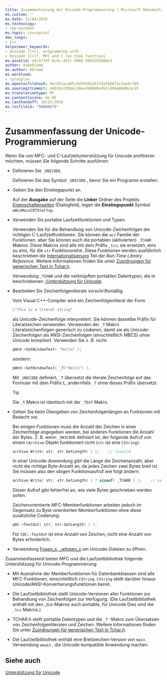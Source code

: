 ```yaml
---
title: Zusammenfassung der Unicode-Programmierung | Microsoft-Dokumentation
ms.custom: ''
ms.date: 11/04/2016
ms.technology:
- cpp-windows
ms.topic: conceptual
dev_langs:
- C++
helpviewer_keywords:
- Unicode [C++], programming with
- Unicode [C++], MFC and C run-time functions
ms.assetid: a4c9770f-6c9c-447c-996b-980920288bed
author: mikeblome
ms.author: mblome
ms.workload:
- cplusplus
ms.openlocfilehash: 9ac931aca05c9df6d5b201fdafb8872c1ee9c789
ms.sourcegitcommit: a9dcbcc85b4c28eed280d8e451c494a00d8c4c25
ms.translationtype: MT
ms.contentlocale: de-DE
ms.lasthandoff: 10/25/2018
ms.locfileid: "50080675"
---
```

# <a name="unicode-programming-summary"></a>Zusammenfassung der Unicode-Programmierung

Wenn Sie von MFC- und C-Laufzeitunterstützung für Unicode profitieren möchten, müssen Sie folgende Schritte ausführen:

- Definieren Sie `_UNICODE`.

   Definieren Sie das Symbol `_UNICODE` , bevor Sie ein Programm erstellen.

- Geben Sie den Einstiegspunkt an.

   Auf der **Ausgabe** auf der Seite die **Linker** Ordner des Projekts [Eigenschaftenseiten](../ide/property-pages-visual-cpp.md) (Dialogfeld), legen die **Einstiegspunkt** Symbol `wWinMainCRTStartup`.

- Verwenden Sie portable Laufzeitfunktionen und Typen.

   Verwenden Sie für die Behandlung von Unicode-Zeichenfolgen die richtigen C-Laufzeitfunktionen. Sie können die `wcs` Familie der Funktionen, aber Sie können auch die portablen (aktivierten) `_TCHAR` Makros. Diese Makros sind alle mit dem Präfix `_tcs`; sie ersetzen, eins zu eins, für die `str` Funktionsreihe. Diese Funktionen werden ausführlich beschrieben die [Internationalisierung](../c-runtime-library/internationalization.md) Teil der *Run-Time Library Reference*. Weitere Informationen finden Sie unter [Zuordnungen für generischen Text in Tchar.h](../text/generic-text-mappings-in-tchar-h.md).

   Verwendung `_TCHAR` und die verknüpften portablen Datentypen, die in beschriebenen [-Unterstützung für Unicode](../text/support-for-unicode.md).

- Bearbeiten Sie Zeichenfolgenliterale vorschriftsmäßig.

   Vom Visual C++-Compiler wird ein Zeichenfolgenliteral der Form

    ```cpp
    L"this is a literal string"
    ```

   als Unicode-Zeichenfolge interpretiert. Sie können dasselbe Präfix für Literalzeichen verwenden. Verwenden der `_T` Makro Literalzeichenfolgen generisch zu codieren, damit sie als Unicode-Zeichenfolgen als ANSI-Zeichenfolgen (einschließlich MBCS) ohne Unicode kompiliert. Verwenden Sie z. B. nicht:

    ```cpp
    pWnd->SetWindowText( "Hello" );
    ```

   sondern:

    ```cpp
    pWnd->SetWindowText( _T("Hello") );
    ```

   Mit `_UNICODE` definiert, `_T` übersetzt die literale Zeichenfolge auf das Formular mit dem Präfix L, andernfalls `_T` ohne dieses Präfix übersetzt.

    > [!TIP]
    >  Die `_T` Makro ist identisch mit der `_TEXT` Makro.

- Gehen Sie beim Übergeben von Zeichenfolgenlängen an Funktionen mit Bedacht vor.

   Bei einigen Funktionen muss die Anzahl der Zeichen in einer Zeichenfolge angegeben werden, bei anderen Funktionen die Anzahl der Bytes. Z. B. wenn `_UNICODE` definiert ist, der folgende Aufruf von einem `CArchive` Objekt funktioniert nicht (`str` ist eine `CString`):

    ```cpp
    archive.Write( str, str.GetLength( ) );    // invalid
    ```

   In einer Unicode-Anwendung gibt die Länge die Zeichenanzahl, aber nicht die richtige Byte-Anzahl an, da jedes Zeichen zwei Bytes breit ist. Sie müssen also den obigen Funktionsaufruf wie folgt ändern:

    ```cpp
    archive.Write( str, str.GetLength( ) * sizeof( _TCHAR ) );    // valid
    ```

   Dieser Aufruf gibt fehlerfrei an, wie viele Bytes geschrieben werden sollen.

   Zeichenorientierte MFC-Memberfunktionen arbeiten jedoch im Gegensatz zu Byte-orientierten Memberfunktionen ohne diese zusätzliche Codierung:

    ```cpp
    pDC->TextOut( str, str.GetLength( ) );
    ```

   Für `CDC::TextOut` ist eine Anzahl von Zeichen, nicht eine Anzahl von Bytes erforderlich.

- Verwendung [Fopen_s, _wfopen_s](../c-runtime-library/reference/fopen-s-wfopen-s.md) um Unicode-Dateien zu öffnen.

Zusammenfassend bieten MFC und die Laufzeitbibliothek folgende Unterstützung für Unicode-Programmierung:

- Mit Ausnahme der Memberfunktionen für Datenbankklassen sind alle MFC-Funktionen, einschließlich `CString`. `CString` stellt darüber hinaus Unicode/ANSI-Konvertierungsfunktionen bereit.

- Die Laufzeitbibliothek stellt Unicode-Versionen aller Funktionen zur Behandlung von Zeichenfolgen zur Verfügung. (Die Laufzeitbibliothek enthält mit den _tcs-Makros auch portable, für Unicode Dies sind die `_tcs` Makros.)

- TCHAR.h stellt portable Datentypen und die `_T` -Makro zum Übersetzen von Zeichenfolgenliteralen und Zeichen. Weitere Informationen finden Sie unter [Zuordnungen für generischen Text in Tchar.h](../text/generic-text-mappings-in-tchar-h.md).

- Die Laufzeitbibliothek enthält eine Breitzeichen-Version von `main`. Verwendung `wmain` , die Unicode-kompatible Anwendung machen.

## <a name="see-also"></a>Siehe auch

[Unterstützung für Unicode](../text/support-for-unicode.md)